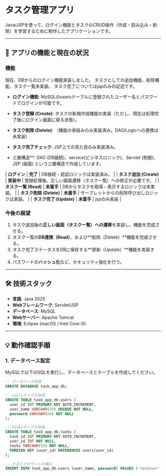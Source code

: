 # タスク管理アプリ

Java/JSPを使って、ログイン機能とタスクのCRUD操作（作成・読み込み・削除）を学習するために制作したアプリケーションです。

---

## 🚀 アプリの機能と現在の状況

### 機能

現在、DBからのログイン機能実装しました。
タスクとしての追加機能、削除機能、タスク一覧未実装。
タスク完了についてはjspのみの記述です。

* **ログイン機能**: MySQLのusersテーブルに登録されたユーザー名とパスワードでログインが可能です。
* **タスク登録 (Create)**: タスクの新規作成機能の実装（ただし、現在は処理完了後にログイン画面に戻る状態）。
* **タスク削除 (Delete)**: （機能の骨組みのみ実装済み。DAO/Logicへの連携は未実装）
* **タスク完了チェック**: JSP上での見た目のみ実装済み。

* 三層構造**: 	DAO (DB接続)、service(ビジネスロジック)、Servlet (制御)、JSP (画面) という三層構造で作成しています。

| **ログイン** | **完了** | DB接続・認証ロジックは実装済み。 |
| **タスク追加 (Create)** | **実装中** | 登録処理後、正しい画面遷移（タスク一覧）への修正が必要です。 |
| **タスク一覧 (Read)** | **未着手** | DBからタスクを取得・表示するロジックは未実装。 |
| **タスク削除 (Delete)** | **未着手** | サーブレットからの削除呼び出しロジックは実装。 |
| **タスク完了 (Update)** | **未着手** | jspのみ実装 |

### 今後の展望

1.  タスク追加後の**正しい画面（タスク一覧）への遷移**を実装し、機能を完成させる。
2.  タスク一覧の**DB連携（Read）**、および**削除（Delete）**機能を完成させる。
3.  タスク完了ステータスをDBに保存する**更新（Update）**機能を実装する。
4.  パスワードの**ハッシュ化**など、セキュリティ強化を行う。

---

## 🛠️ 技術スタック

* **言語**: Java 2025
* **Webフレームワーク**: Servlet/JSP
* **データベース**: MySQL
* **Webサーバー**: Apache Tomcat
* **環境**: Eclipse (macOS / Intel Core i5)

---

## 💡 動作確認手順

### 1. データベース設定

MySQLで以下のSQLを実行し、データベースとテーブルを作成してください。

```sql
-- データベース作成
CREATE DATABASE task_app_db;

-- usersテーブル作成
CREATE TABLE task_app_db.users (
  user_id INT PRIMARY KEY AUTO_INCREMENT,
  user_name VARCHAR(50) UNIQUE NOT NULL,
  password VARCHAR(50) NOT NULL
);

-- tasksテーブル作成
CREATE TABLE task_app_db.tasks (
  task_id INT PRIMARY KEY AUTO_INCREMENT,
  user_id INT NOT NULL,
  tasks VARCHAR(50) NOT NULL,
  FOREIGN KEY (user_id) REFERENCES users(user_id)
);

-- テストアカウントの挿入
INSERT INTO task_app_db.users (user_name, password) VALUES ('testuser', 'password123');
